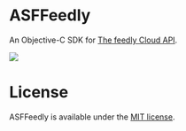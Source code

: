ASFFeedly
=========

An Objective-C SDK for [The feedly Cloud API](https://developer.feedly.com/).

![](http://s17.postimg.org/f8m0bkji7/Screen_Shot_2015_08_13_at_9_34_16_PM.png)

License
=======
ASFFeedly is available under the [MIT license](http://opensource.org/licenses/MIT).
